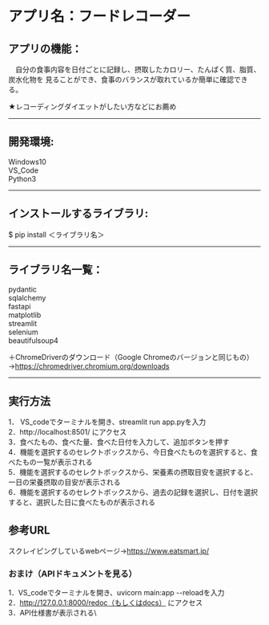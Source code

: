 アプリ名：フードレコーダー
====

## アプリの機能：
　自分の食事内容を日付ごとに記録し、摂取したカロリー、たんぱく質、脂質、炭水化物を
見ることができ、食事のバランスが取れているか簡単に確認できる。

   ★レコーディングダイエットがしたい方などにお薦め

---
## 開発環境:
Windows10\
VS_Code\
Python3

---
## インストールするライブラリ:

$ pip install ＜ライブラリ名＞

---
## ライブラリ名一覧：

pydantic\
sqlalchemy\
fastapi\
matplotlib\
streamlit\
selenium\
beautifulsoup4

＋ChromeDriverのダウンロード（Google Chromeのバージョンと同じもの）→https://chromedriver.chromium.org/downloads

---
## 実行方法

1． VS_codeでターミナルを開き、streamlit run app.pyを入力\
2．http://localhost:8501/ にアクセス \
3．食べたもの、食べた量、食べた日付を入力して、追加ボタンを押す\
4．機能を選択するのセレクトボックスから、今日食べたものを選択すると、食べたもの一覧が表示される\
5．機能を選択するのセレクトボックスから、栄養素の摂取目安を選択すると、一日の栄養摂取の目安が表示される\
6．機能を選択するのセレクトボックスから、過去の記録を選択し、日付を選択すると、選択した日に食べたものが表示される

## 参考URL
スクレイピングしているwebページ→https://www.eatsmart.jp/

### おまけ（APIドキュメントを見る）
1．VS_codeでターミナルを開き、uvicorn main:app --reloadを入力\
2．http://127.0.0.1:8000/redoc（もしくはdocs） にアクセス \
3．API仕様書が表示される\
